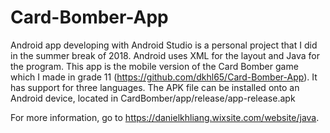 # Card-Bomber-App

Android app developing with Android Studio is a personal project that I did in the summer break of 2018. Android uses XML for the layout and Java for the program. This app is the mobile version of the Card Bomber game which I made in grade 11 (https://github.com/dkhl65/Card-Bomber-App). It has support for three languages. The APK file can be installed onto an Android device, located in CardBomber/app/release/app-release.apk

For more information, go to https://danielkhliang.wixsite.com/website/java.

